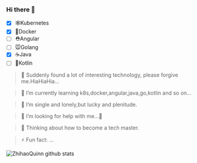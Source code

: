 ### Hi there 👋

<!--
**ZhihaoQuinn/ZhihaoQuinn** is a ✨ _special_ ✨ repository because its `README.md` (this file) appears on your GitHub profile.
-->
+ [X] 🕸Kubernetes
+ [X] 🐳Docker
+ [ ] ⛑Angular
+ [ ] 🐭Golang
+ [X] ☕️Java
+ [ ] 🧩Kotlin

> 🔭 Suddenly found a lot of interesting technology, please forgive me.HiaHiaHia...

> 🌱 I’m currently learning k8s,docker,angular,java,go,kotlin and so on...

> 👯 I’m single and lonely,but lucky and plenitude.

> 🤔 I’m looking for help with me...🤪

> 💬 Thinking about how to become a tech master.

> ⚡ Fun fact: ...

![ZhihaoQuinn github stats](https://github-readme-stats.vercel.app/api?username=ZhihaoQuinn)
